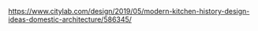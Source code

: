 https://www.citylab.com/design/2019/05/modern-kitchen-history-design-ideas-domestic-architecture/586345/

